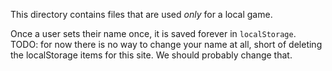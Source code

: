 This directory contains files that are used *only* for a local game.


Once a user sets their name once, it is saved forever in `localStorage`.
TODO: for now there is no way to change your name at all, short of deleting the localStorage items for this site. We should probably change that.
